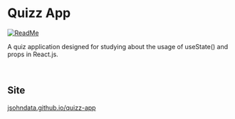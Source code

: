 # Quizz App
[![ReadMe](https://raw.githubusercontent.com/jsohndata/quiz-app/Feature/add-design/public/images/readme-2.webp)](https://jsohndata.github.io/quizz-app/)

A quiz application designed for studying about the usage of useState() and props in React.js.

<br>

## Site
[jsohndata.github.io/quizz-app](https://jsohndata.github.io/quizz-app)
